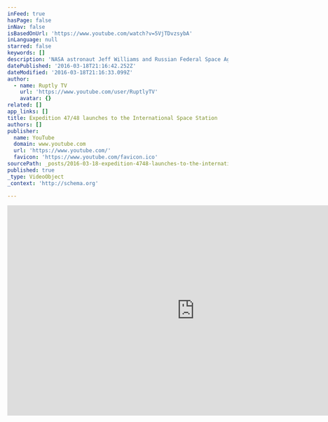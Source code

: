 ```yaml
---
inFeed: true
hasPage: false
inNav: false
isBasedOnUrl: 'https://www.youtube.com/watch?v=5VjTDvzsybA'
inLanguage: null
starred: false
keywords: []
description: 'NASA astronaut Jeff Williams and Russian Federal Space Agency (Roscosmos) cosmonauts Oleg Skriprochka and Alexey Ovchinin takeoff to the International Space Station aboard the Soyuz TMA-20M spacecraft, which launches from the Baikonur Cosmodrome on Friday, March 18.'
datePublished: '2016-03-18T21:16:42.252Z'
dateModified: '2016-03-18T21:16:33.099Z'
author:
  - name: Ruptly TV
    url: 'https://www.youtube.com/user/RuptlyTV'
    avatar: {}
related: []
app_links: []
title: Expedition 47/48 launches to the International Space Station
authors: []
publisher:
  name: YouTube
  domain: www.youtube.com
  url: 'https://www.youtube.com/'
  favicon: 'https://www.youtube.com/favicon.ico'
sourcePath: _posts/2016-03-18-expedition-4748-launches-to-the-international-space-station.md
published: true
_type: VideoObject
_context: 'http://schema.org'

---
```

<iframe src="https://cdn.embedly.com/widgets/media.html?src=https%3A%2F%2Fwww.youtube.com%2Fembed%2F5VjTDvzsybA%3Ffeature%3Doembed&amp;url=https%3A%2F%2Fwww.youtube.com%2Fwatch%3Fv%3D5VjTDvzsybA&amp;image=https%3A%2F%2Fi.ytimg.com%2Fvi%2F5VjTDvzsybA%2Fhqdefault.jpg&amp;key=b7d04c9b404c499eba89ee7072e1c4f7&amp;type=text%2Fhtml&amp;schema=youtube" width="854" height="480" scrolling="no" frameborder="0" allowfullscreen="allowfullscreen" style=""></iframe>